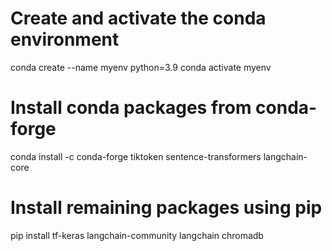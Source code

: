 # Create and activate the conda environment
conda create --name myenv python=3.9
conda activate myenv

# Install conda packages from conda-forge
conda install -c conda-forge tiktoken sentence-transformers langchain-core

# Install remaining packages using pip
pip install tf-keras langchain-community langchain chromadb
